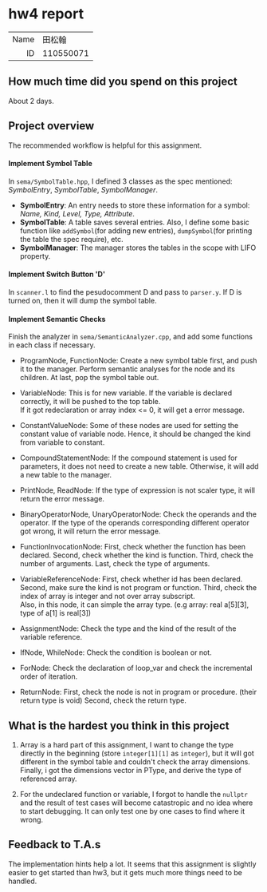 # hw4 report

|||
|-:|:-|
|Name|田松翰|
|ID|110550071|

## How much time did you spend on this project

About 2 days.

## Project overview

The recommended workflow is helpful for this assignment.

#### Implement Symbol Table
In `sema/SymbolTable.hpp`, I defined 3 classes as the spec mentioned: *SymbolEntry*, *SymbolTable*, *SymbolManager*.
- **SymbolEntry**: An entry needs to store these information for a symbol: *Name, Kind, Level, Type, Attribute*.
- **SymbolTable**: A table saves several entries. Also, I define some basic function like `addSymbol`(for adding new entries), `dumpSymbol`(for printing the table the spec require), etc.
- **SymbolManager**: The manager stores the tables in the scope with LIFO property. 

#### Implement Switch Button 'D'
In `scanner.l` to find the pesudocomment D and pass to `parser.y`. If D is turned on, then it will dump the symbol table.

#### Implement Semantic Checks
Finish the analyzer in `sema/SemanticAnalyzer.cpp`, and add some functions in each class if necessary.

- ProgramNode, FunctionNode: Create a new symbol table first, and push it to the manager. Perform semantic analyses for the node and its children. At last, pop the symbol table out.

- VariableNode: This is for new variable. If the variable is declared correctly, it will be pushed to the top table. \
If it got redeclaration or array index <= 0, it will get a error message.

- ConstantValueNode: Some of these nodes are used for setting the constant value of variable node. Hence, it should be changed the kind from variable to constant.

- CompoundStatementNode: If the compound statement is used for parameters, it does not need to create a new table. Otherwise, it will add a new table to the manager.

- PrintNode, ReadNode: If the type of expression is not scaler type, it will return the error message.

- BinaryOperatorNode, UnaryOperatorNode: Check the operands and the operator. If the type of the operands corresponding different operator got wrong, it will return the error message.

- FunctionInvocationNode: First, check whether the function has been declared. Second, check whether the kind is function. Third, check the number of arguments. Last, check the type of arguments.

- VariableReferenceNode: First, check whether id has been declared. Second, make sure the kind is not program or function. Third, check the index of array is integer and not over array subscript.  \
Also, in this node, it can simple the array type. (e.g array: real a[5][3], type of a[1] is real[3])

- AssignmentNode: Check the type and the kind of the result of the variable reference.

- IfNode, WhileNode: Check the condition is boolean or not.

- ForNode: Check the declaration of loop_var and check the incremental order of iteration.

- ReturnNode: First, check the node is not in program or procedure. (their return type is void) Second, check the return type.

## What is the hardest you think in this project
1. Array is a hard part of this assignment, I want to change the type directly in the beginning (store `integer[1][1]` as `integer`), but it will got different in the symbol table and couldn't check the array dimensions. Finally, i got the dimensions vector in PType, and derive the type of referenced array.

2. For the undeclared function or variable, I forgot to handle the `nullptr` and the result of test cases will become catastropic and no idea where to start debugging. It can only test one by one cases to find where it wrong.

## Feedback to T.A.s

The implementation hints help a lot. It seems that this assignment is slightly easier to get started than hw3, but it gets much more things need to be handled.
